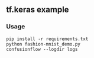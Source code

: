 ## tf.keras example

### Usage
```
pip install -r requirements.txt
python fashion-mnist_demo.py
confusionflow --logdir logs
```
